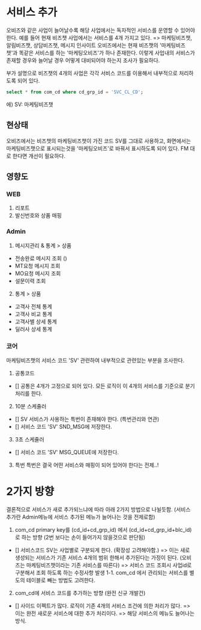 # 서비스 추가
오비즈와 같은 사업이 늘어날수록 해당 사업에서는 독자적인 서비스를 운영할 수 있어야 한다.
예를 들어 현재 비즈챗 사업에서는 서비스를 4개 가지고 있다. => 마케팅비즈챗, 알림비즈챗, 상담비즈챗, 메시지 인사이트
오비즈에서는 현재 비즈챗의 '마케팅비즈챗'과 똑같은 서비스를 하는 '마케팅오비즈'가 하나 존재한다.
이렇게 사업내의 서비스가 존재할 경우와 늘어날 경우 어떻게 대비되어야 하는지 조사가 필요하다.

부가 설명으로 비즈챗의 4개의 사업은 각각 서비스 코드를 이용해서 내부적으로 처리하도록 되어 있다.
```SQL
select * from com_cd where cd_grp_id = 'SVC_CL_CD';
```
에) SV: 마케팅비즈챗

## 현상태
오비즈에서는 비즈챗의 마케팅비즈챗이 가진 코드 SV를 그대로 사용하고, 화면에서는 마케팅비즈챗으로 표시되는것을 '마케팅오비즈'로 바꿔서 표시하도록 되어 있다.
FM 대로 한다면 개선이 필요하다.

## 영향도
### WEB
1. 리포트
2. 발신번호와 상품 매핑

### Admin
1. 메시지관리 & 통계 > 상품
- 전송완료 메시지 조회 ()
- MT요청 메시지 조회
- MO요청 메시지 조회
- 설문이력 조회
2. 통계 > 상품
- 고객사 전체 통계
- 고객사 비교 통계
- 고객사별 상세 통계
- 딜러사 상세 통계

### 코어
마케팅비즈챗의 서비스 코드 'SV' 관련하여 내부적으로 관련있는 부분을 조사한다.
1. 공통코드
- [] 공통은 4개가 고정으로 되어 있다. 모든 로직이 이 4개의 서비스를 기준으로 분기처리를 한다.

2. 10분 스케쥴러
- [] SV 서비스가 사용하는 특번이 존재해야 한다. (특번관리와 연관)
- [] 서비스 코드 'SV' SND_MSG에 저장한다.

3. 3초 스케쥴러
- [] 서비스 코드 'SV' MSG_QUEUE에 저장한다.
3. 특번
특번은 결국 어떤 서비스와 매핑이 되어 있어야 한다는 전제..!

# 2가지 방향
결론적으로 서비스가 새로 추가되느냐에 따라 아래 2가지 방법으로 나뉠듯함. (서비스 추가란 Admin메뉴에 서비스 추가된 메뉴가 늘어나는 것을 전제로함)
1. com_cd primary key를 (cd_id+cd_grp_id) 에서 (cd_id+cd_grp_id+blc_id)로 하는 방향 (2번 보다는 손이 들어가지 않을것으로 판단됨)
- [] 서비스코드 SV는 사업별로 구분되게 한다. (확장성 고려해야함.)
=> 이는 새로 생성되는 서비스가 기존 서비스 4개의 범위 한해서 추가된다는 가정이 된다. (오비즈는 마케팅비즈챗이라는 기존 서비스를 따른다)
=> 서비스 코드 조회시 사업id로 구분해서 조회 하도록 하는 수정사항 발생
1-1. com_cd 에서 관리되는 서비스를 별도의 테이블로 빼는 방법도 고려한다.

2. com_cd에 서비스 코드를 추가하는 방향 (완전 신규 개발건)
- [] 사이드 이펙트가 많다. 로직이 기존 4개의 서비스 조건에 의한 처리가 많다.
=> 이는 완전 새로운 서비스에 대한 추가 처리이다. 
=> 해당 서비스의 메뉴도 늘어나는 방식.